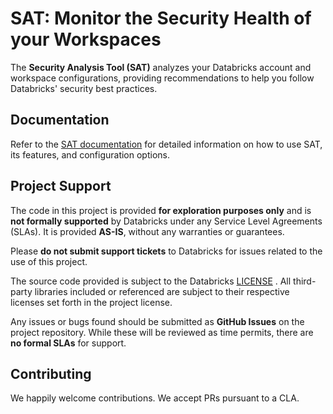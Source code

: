 # SAT: Monitor the Security Health of your Workspaces

The **Security Analysis Tool (SAT)** analyzes your Databricks account and workspace configurations, providing recommendations to help you follow Databricks' security best practices.

## Documentation

Refer to the [SAT documentation](https://databricks-industry-solutions.github.io/security-analysis-tool/) for detailed information on how to use SAT, its features, and configuration options.

## Project Support

The code in this project is provided **for exploration purposes only** and is **not formally supported** by Databricks under any Service Level Agreements (SLAs). It is provided **AS-IS**, without any warranties or guarantees.  

Please **do not submit support tickets** to Databricks for issues related to the use of this project.  

The source code provided is subject to the Databricks [LICENSE](https://github.com/databricks-industry-solutions/security-analysis-tool/blob/main/LICENSE) . All third-party libraries included or referenced are subject to their respective licenses set forth in the project license.  

Any issues or bugs found should be submitted as **GitHub Issues** on the project repository. While these will be reviewed as time permits, there are **no formal SLAs** for support.

## Contributing

We happily welcome contributions. We accept PRs pursuant to a CLA.
